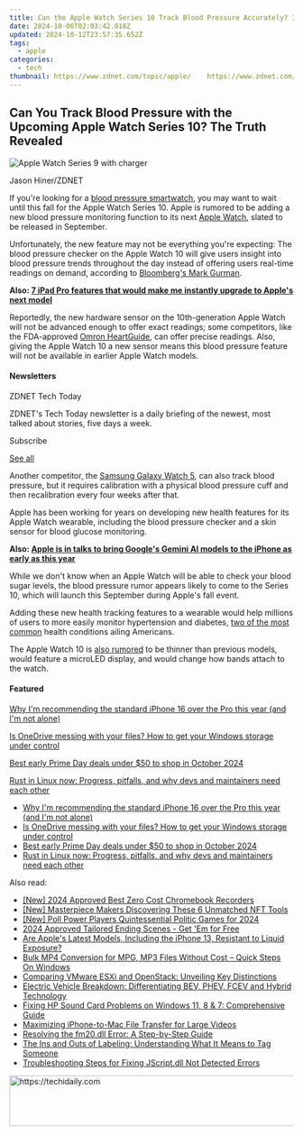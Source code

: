 ```yaml
---
title: Can the Apple Watch Series 10 Track Blood Pressure Accurately? Insights From ZDNet
date: 2024-10-06T02:03:42.018Z
updated: 2024-10-12T23:57:35.652Z
tags:
  - apple
categories:
  - tech
thumbnail: https://www.zdnet.com/topic/apple/    https://www.zdnet.com/a/img/resize/107b1bb6aae369ac8da36c29f6f208af09e18183/2023/11/16/db4d6528-7509-4b45-b66a-b1265010b454/dsc02388.jpg?width=170&height=96&fit=crop&auto=webp
---
```


## Can You Track Blood Pressure with the Upcoming Apple Watch Series 10? The Truth Revealed

![Apple Watch Series 9 with charger](https://www.zdnet.com/a/img/resize/204f9cbbfb8af68b78fc00a4f8435bc6d96ac8b5/2023/11/16/db4d6528-7509-4b45-b66a-b1265010b454/dsc02388.jpg?auto=webp&width=1280)

Jason Hiner/ZDNET

If you're looking for a [blood pressure smartwatch](https://www.zdnet.com/article/best-blood-pressure-watch/), you may want to wait until this fall for the Apple Watch Series 10\. Apple is rumored to be adding a new blood pressure monitoring function to its next [Apple Watch](https://apple.sjv.io/c/159047/435031/7613?&sharedid=zdnet&partnerpropertyid=1980086&u=https%3A%2F%2Fwww.apple.com%2Fshop%2Fbuy-watch%2Fapple-watch&subId1=zd-%5F%5FCOM%5FCLICK%5FID%5F%5F-dtp), slated to be released in September. 

Unfortunately, the new feature may not be everything you're expecting: The blood pressure checker on the Apple Watch 10 will give users insight into blood pressure trends throughout the day instead of offering users real-time readings on demand, according to [Bloomberg's Mark Gurman](https://www.bloomberg.com/news/newsletters/2024-03-17/apple-aapl-revamped-carplay-becomes-last-hope-after-apple-car-is-canceled-ltvif8zt). 

**Also: [7 iPad Pro features that would make me instantly upgrade to Apple's next model](https://www.zdnet.com/article/7-ipad-pro-features-that-would-make-me-instantly-upgrade-to-apples-next-model/)**

Reportedly, the new hardware sensor on the 10th-generation Apple Watch will not be advanced enough to offer exact readings; some competitors, like the FDA-approved [Omron HeartGuide](https://buy.geni.us/Proxy.ashx?TSID=368250&GR%5FURL=https%3A%2F%2Fwww.amazon.com%2FOMRON-HeartGuide-Pressure-Monitor-Activity%2Fdp%2FB08N71C66S%3Ftag%3Dzd-buy-button-20%26ascsubtag%3D%5F%5FCOM%5FCLICK%5FID%5F%5F%7C43e85a68-b40f-423a-9032-022c2d119573%7Cdtp&dtb=1), can offer precise readings. Also, giving the Apple Watch 10 a new sensor means this blood pressure feature will not be available in earlier Apple Watch models. 

#### Newsletters

ZDNET Tech Today

ZDNET's Tech Today newsletter is a daily briefing of the newest, most talked about stories, five days a week.

 Subscribe

[See all](https://www.zdnet.com/newsletters/)

Another competitor, the [Samsung Galaxy Watch 5](https://buy.geni.us/Proxy.ashx?TSID=368250&GR%5FURL=https%3A%2F%2Fwww.amazon.com%2FSAMSUNG-Galaxy-44mm-Smartwatch-GPS%2Fdp%2FB0BWSJ4RLB%2F%3Ftag%3Dzd-buy-button-20%26ascsubtag%3D%5F%5FCOM%5FCLICK%5FID%5F%5F%7C43e85a68-b40f-423a-9032-022c2d119573%7Cdtp&dtb=1), can also track blood pressure, but it requires calibration with a physical blood pressure cuff and then recalibration every four weeks after that. 

Apple has been working for years on developing new health features for its Apple Watch wearable, including the blood pressure checker and a skin sensor for blood glucose monitoring. 

**Also: [Apple is in talks to bring Google's Gemini AI models to the iPhone as early as this year](https://www.zdnet.com/article/apple-is-in-talks-to-bring-googles-gemini-ai-models-to-the-iphone-as-early-as-this-year/)**

While we don't know when an Apple Watch will be able to check your blood sugar levels, the blood pressure rumor appears likely to come to the Series 10, which will launch this September during Apple's fall event. 

Adding these new health tracking features to a wearable would help millions of users to more easily monitor hypertension and diabetes, [two of the most common](https://www.nih.gov/about-nih/what-we-do/nih-turning-discovery-into-health/our-biggest-health-challenges) health conditions ailing Americans.

The Apple Watch 10 is [also rumored](https://www.zdnet.com/article/apple-reportedly-planning-major-watch-x-upgrade-for-2024-or-2025/) to be thinner than previous models, would feature a microLED display, and would change how bands attach to the watch. 

#### Featured

[Why I'm recommending the standard iPhone 16 over the Pro this year (and I'm not alone)](https://www.zdnet.com/article/why-im-recommending-the-standard-iphone-16-over-the-pro-this-year-and-im-not-alone/ "Why I'm recommending the standard iPhone 16 over the Pro this year (and I'm not alone)")

[Is OneDrive messing with your files? How to get your Windows storage under control](https://www.zdnet.com/article/is-onedrive-messing-with-your-files-how-to-get-your-windows-storage-under-control/ "Is OneDrive messing with your files? How to get your Windows storage under control")

[Best early Prime Day deals under $50 to shop in October 2024](https://www.zdnet.com/article/best-early-prime-day-deals-under-50/ "Best early Prime Day deals under $50 to shop in October 2024")

[Rust in Linux now: Progress, pitfalls, and why devs and maintainers need each other](https://www.zdnet.com/article/rust-in-linux-now-progress-pitfalls-and-why-devs-and-maintainers-need-each-other/ "Rust in Linux now: Progress, pitfalls, and why devs and maintainers need each other")

* [Why I'm recommending the standard iPhone 16 over the Pro this year (and I'm not alone)](https://www.zdnet.com/article/why-im-recommending-the-standard-iphone-16-over-the-pro-this-year-and-im-not-alone/ "Why I'm recommending the standard iPhone 16 over the Pro this year (and I'm not alone)")
* [Is OneDrive messing with your files? How to get your Windows storage under control](https://www.zdnet.com/article/is-onedrive-messing-with-your-files-how-to-get-your-windows-storage-under-control/ "Is OneDrive messing with your files? How to get your Windows storage under control")
* [Best early Prime Day deals under $50 to shop in October 2024](https://www.zdnet.com/article/best-early-prime-day-deals-under-50/ "Best early Prime Day deals under $50 to shop in October 2024")
* [Rust in Linux now: Progress, pitfalls, and why devs and maintainers need each other](https://www.zdnet.com/article/rust-in-linux-now-progress-pitfalls-and-why-devs-and-maintainers-need-each-other/ "Rust in Linux now: Progress, pitfalls, and why devs and maintainers need each other")

<ins class="adsbygoogle"
     style="display:block"
     data-ad-format="autorelaxed"
     data-ad-client="ca-pub-7571918770474297"
     data-ad-slot="1223367746"></ins>

<ins class="adsbygoogle"
     style="display:block"
     data-ad-client="ca-pub-7571918770474297"
     data-ad-slot="8358498916"
     data-ad-format="auto"
     data-full-width-responsive="true"></ins>

<span class="atpl-alsoreadstyle">Also read:</span>
<div><ul>
<li><a href="https://video-screen-grab.techidaily.com/new-2024-approved-best-zero-cost-chromebook-recorders/"><u>[New] 2024 Approved Best Zero Cost Chromebook Recorders</u></a></li>
<li><a href="https://fox-info.techidaily.com/new-masterpiece-makers-discovering-these-6-unmatched-nft-tools/"><u>[New] Masterpiece Makers Discovering These 6 Unmatched NFT Tools</u></a></li>
<li><a href="https://screen-video-capture.techidaily.com/new-poll-power-players-quintessential-politic-games-for-2024/"><u>[New] Poll Power Players Quintessential Politic Games for 2024</u></a></li>
<li><a href="https://fox-helps.techidaily.com/2024-approved-tailored-ending-scenes-get-em-for-free/"><u>2024 Approved Tailored Ending Scenes - Get 'Em for Free</u></a></li>
<li><a href="https://tech-renaissance.techidaily.com/are-apples-latest-models-including-the-iphone-13-resistant-to-liquid-exposure/"><u>Are Apple's Latest Models, Including the iPhone 13, Resistant to Liquid Exposure?</u></a></li>
<li><a href="https://tech-savvy.techidaily.com/bulk-mp4-conversion-for-mpg-mp3-files-without-cost-quick-steps-on-windows/"><u>Bulk MP4 Conversion for MPG, MP3 Files Without Cost – Quick Steps On Windows</u></a></li>
<li><a href="https://win-web.techidaily.com/comparing-vmware-esxi-and-openstack-unveiling-key-distinctions/"><u>Comparing VMware ESXi and OpenStack: Unveiling Key Distinctions</u></a></li>
<li><a href="https://tech-renaissance.techidaily.com/electric-vehicle-breakdown-differentiating-bev-phev-fcev-and-hybrid-technology/"><u>Electric Vehicle Breakdown: Differentiating BEV, PHEV, FCEV and Hybrid Technology</u></a></li>
<li><a href="https://win-amazing.techidaily.com/fixing-hp-sound-card-problems-on-windows-11-8-and-7-comprehensive-guide/"><u>Fixing HP Sound Card Problems on Windows 11, 8 & 7: Comprehensive Guide</u></a></li>
<li><a href="https://extra-tips.techidaily.com/maximizing-iphone-to-mac-file-transfer-for-large-videos/"><u>Maximizing iPhone-to-Mac File Transfer for Large Videos</u></a></li>
<li><a href="https://tech-renaissance.techidaily.com/resolving-the-fm20dll-error-a-step-by-step-guide/"><u>Resolving the fm20.dll Error: A Step-by-Step Guide</u></a></li>
<li><a href="https://tech-renaissance.techidaily.com/the-ins-and-outs-of-labeling-understanding-what-it-means-to-tag-someone/"><u>The Ins and Outs of Labeling: Understanding What It Means to Tag Someone</u></a></li>
<li><a href="https://tech-renaissance.techidaily.com/troubleshooting-steps-for-fixing-jscriptdll-not-detected-errors/"><u>Troubleshooting Steps for Fixing JScript.dll Not Detected Errors</u></a></li>
</ul></div>

<!-- affiliate ads begin -->
<a href="https://appsumo.8odi.net/c/5597632/2043596/7443" target="_top" id="2043596">
  <img src="//a.impactradius-go.com/display-ad/7443-2043596" border="0" alt="https://techidaily.com" width="728" height="90"/>
</a>
<img height="0" width="0" src="https://appsumo.8odi.net/i/5597632/2043596/7443" style="position:absolute;visibility:hidden;" border="0" />
<!-- affiliate ads end -->

